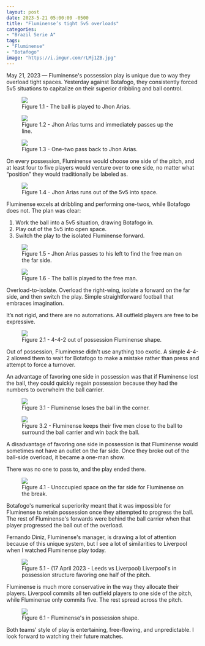 ```yaml
---
layout: post
date: 2023-5-21 05:00:00 -0500
title: "Fluminense’s tight 5v5 overloads"
categories: 
- "Brazil Serie A"
tags: 
- "Fluminense"
- "Botafogo"
image: "https://i.imgur.com/rLMj1ZB.jpg"
---
```


May 21, 2023 — Fluminense's possession play is unique due to way they overload tight spaces. Yesterday against Botafogo, they consistently forced 5v5 situations to capitalize on their superior dribbling and ball control. 

<!---more--->

<figure>
    <img src="https://i.imgur.com/rLMj1ZB.jpg">
    <figcaption>Figure 1.1 - The ball is played to Jhon Arias.</figcaption>
</figure> 

<figure>
    <img src="https://i.imgur.com/eHdQz5v.jpg">
    <figcaption>Figure 1.2 - Jhon Arias turns and immediately passes up the line.</figcaption>
</figure> 

<figure>
    <img src="https://i.imgur.com/xRjRda9.jpg">
    <figcaption>Figure 1.3 - One-two pass back to Jhon Arias.</figcaption>
</figure> 

On every possession, Fluminense would choose one side of the pitch, and at least four to five players would venture over to one side, no matter what “position” they would traditionally be labeled as.

<figure>
    <img src="https://i.imgur.com/80HNkNj.jpg">
    <figcaption>Figure 1.4 - Jhon Arias runs out of the 5v5 into space.</figcaption>
</figure> 

Fluminense excels at dribbling and performing one-twos, while Botafogo does not. The plan was clear: 

1. Work the ball into a 5v5 situation, drawing Botafogo in.
2. Play out of the 5v5 into open space.
3. Switch the play to the isolated Fluminense forward. 

<figure>
    <img src="https://i.imgur.com/HLJMhtp.jpg">
    <figcaption>Figure 1.5 - Jhon Arias passes to his left to find the free man on the far side.</figcaption>
</figure> 

<figure>
    <img src="https://i.imgur.com/78U8fXQ.jpg">
    <figcaption>Figure 1.6 - The ball is played to the free man.</figcaption>
</figure> 

Overload-to-isolate. Overload the right-wing, isolate a forward on the far side, and then switch the play. Simple straightforward football that embraces imagination. 

It’s not rigid, and there are no automations. All outfield players are free to be expressive. 

<figure>
    <img src="https://i.imgur.com/Wz3VRfs.jpg">
    <figcaption>Figure 2.1 - 4-4-2 out of possession Fluminense shape.</figcaption>
</figure> 

Out of possession, Fluminense didn't use anything too exotic. A simple 4-4-2 allowed them to wait for Botafogo to make a mistake rather than press and attempt to force a turnover. 

An advantage of favoring one side in possession was that if Fluminense lost the ball, they could quickly regain possession because they had the numbers to overwhelm the ball carrier. 

<figure>
    <img src="https://i.imgur.com/NDUyqLG.jpg">
    <figcaption>Figure 3.1 - Fluminense loses the ball in the corner.</figcaption>
</figure> 

<figure>
    <img src="https://i.imgur.com/eY8wFfV.jpg">
    <figcaption>Figure 3.2 - Fluminense keeps their five men close to the ball to surround the ball carrier and win back the ball.</figcaption>
</figure> 

A disadvantage of favoring one side in possession is that Fluminense would sometimes not have an outlet on the far side. Once they broke out of the ball-side overload, it became a one-man show.

There was no one to pass to, and the play ended there. 

<figure>
    <img src="https://i.imgur.com/l9eyM3S.jpg">
    <figcaption>Figure 4.1 - Unoccupied space on the far side for Fluminense on the break.</figcaption>
</figure> 

Botafogo's numerical superiority meant that it was impossible for Fluminense to retain possession once they attempted to progress the ball. The rest of Fluminense's forwards were behind the ball carrier when that player progressed the ball out of the overload. 

Fernando Diniz, Fluminense's manager, is drawing a lot of attention because of this unique system, but I see a lot of similarities to Liverpool when I watched Fluminense play today. 

<figure>
    <img src="https://i.imgur.com/7TNHb0S.jpg">
    <figcaption>Figure 5.1 - (17 April 2023 - Leeds vs Liverpool) Liverpool's in possession structure favoring one half of the pitch.</figcaption>
</figure> 

Fluminense is much more conservative in the way they allocate their players. Liverpool commits all ten outfield players to one side of the pitch, while Fluminense only commits five. The rest spread across the pitch. 

<figure>
    <img src="https://i.imgur.com/YnA23Ys.jpg">
    <figcaption>Figure 6.1 - Fluminense's in possession shape.</figcaption>
</figure> 

Both teams' style of play is entertaining, free-flowing, and unpredictable. I look forward to watching their future matches.
